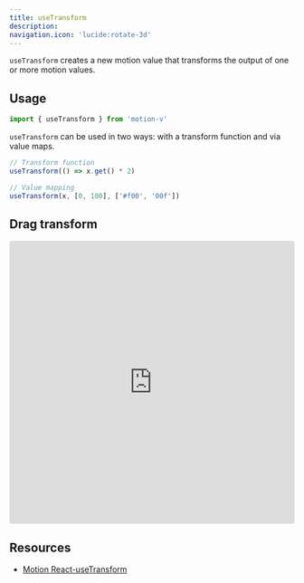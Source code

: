 ```yaml
---
title: useTransform
description:
navigation.icon: 'lucide:rotate-3d'
---
```


`useTransform` creates a new motion value that transforms the output of one or more motion values.

## Usage

```ts
import { useTransform } from 'motion-v'
```

`useTransform` can be used in two ways: with a transform function and via value maps.

```ts
// Transform function
useTransform(() => x.get() * 2)

// Value mapping
useTransform(x, [0, 100], ['#f00', '00f'])
```

## Drag transform

<ComponentPreview name="drag-transform" />

<iframe src="https://stackblitz.com/edit/vitejs-vite-ff3czw?ctl=1&embed=1&file=src%2FApp.vue&hideExplorer=1"
     style="width:100%; height: 500px; border:0; border-radius: 4px; overflow:hidden;"
     title="motion-use-spring"
    allow="accelerometer; ambient-light-sensor; camera; encrypted-media; geolocation; gyroscope; hid; microphone; midi; payment; usb; vr; xr-spatial-tracking"
     sandbox="allow-forms allow-modals allow-popups allow-presentation allow-same-origin allow-scripts allow-downloads allow-pointer-lock"
   ></iframe>

## Resources

- [Motion React-useTransform](https://motion.dev/docs/react-use-transform)

